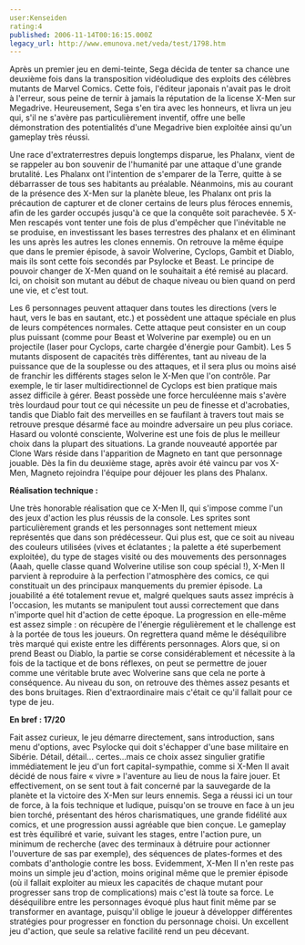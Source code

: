 ```yaml
---
user:Kenseiden
rating:4
published: 2006-11-14T00:16:15.000Z
legacy_url: http://www.emunova.net/veda/test/1798.htm
---
```

Après un premier jeu en demi-teinte, Sega décida de tenter sa chance une deuxième fois dans la transposition vidéoludique des exploits des célèbres mutants de Marvel Comics. Cette fois, l'éditeur japonais n'avait pas le droit à l'erreur, sous peine de ternir à jamais la réputation de la license X-Men sur Megadrive. Heureusement, Sega s'en tira avec les honneurs, et livra un jeu qui, s'il ne s'avère pas particulièrement inventif, offre une belle démonstration des potentialités d'une Megadrive bien exploitée ainsi qu'un gameplay très réussi.  

  

Une race d'extraterrestres depuis longtemps disparue, les Phalanx, vient de se rappeler au bon souvenir de l'humanité par une attaque d'une grande brutalité. Les Phalanx ont l'intention de s'emparer de la Terre, quitte à se débarrasser de tous ses habitants au préalable. Néanmoins, mis au courant de la présence des X-Men sur la planète bleue, les Phalanx ont pris la précaution de capturer et de cloner certains de leurs plus féroces ennemis, afin de les garder occupés jusqu'à ce que la conquête soit parachevée. 5 X-Men rescapés vont tenter une fois de plus d'empêcher que l'inévitable ne se produise, en investissant les bases terrestres des phalanx et en éliminant les uns après les autres les clones ennemis. On retrouve la même équipe que dans le premier épisode, à savoir Wolverine, Cyclops, Gambit et Diablo, mais ils sont cette fois secondés par Psylocke et Beast. Le principe de pouvoir changer de X-Men quand on le souhaitait a été remisé au placard. Ici, on choisit son mutant au début de chaque niveau ou bien quand on perd une vie, et c'est tout.  

  

Les 6 personnages peuvent attaquer dans toutes les directions (vers le haut, vers le bas en sautant, etc.) et possèdent une attaque spéciale en plus de leurs compétences normales. Cette attaque peut consister en un coup plus puissant (comme pour Beast et Wolverine par exemple) ou en un projectile (laser pour Cyclops, carte chargée d'énergie pour Gambit). Les 5 mutants disposent de capacités très différentes, tant au niveau de la puissance que de la souplesse ou des attaques, et il sera plus ou moins aisé de franchir les différents stages selon le X-Men que l'on contrôle. Par exemple, le tir laser multidirectionnel de Cyclops est bien pratique mais assez difficile à gérer. Beast possède une force herculéenne mais s'avère très lourdaud pour tout ce qui nécessite un peu de finesse et d'acrobaties, tandis que Diablo fait des merveilles en se faufilant à travers tout mais se retrouve presque désarmé face au moindre adversaire un peu plus coriace. Hasard ou volonté consciente, Wolverine est une fois de plus le meilleur choix dans la plupart des situations. La grande nouveauté apportée par Clone Wars réside dans l'apparition de Magneto en tant que personnage jouable. Dès la fin du deuxième stage, après avoir été vaincu par vos X-Men, Magneto rejoindra l'équipe pour déjouer les plans des Phalanx.  

  

**Réalisation technique :**  

Une très honorable réalisation que ce X-Men II, qui s'impose comme l'un des jeux d'action les plus réussis de la console. Les sprites sont particulièrement grands et les personnages sont nettement mieux représentés que dans son prédécesseur. Qui plus est, que ce soit au niveau des couleurs utilisées (vives et éclatantes ; la palette a été superbement exploitée), du type de stages visité ou des mouvements des personnages (Aaah, quelle classe quand Wolverine utilise son coup spécial !), X-Men II parvient à reproduire à la perfection l'atmosphère des comics, ce qui constituait un des principaux manquements du premier épisode. La jouabilité a été totalement revue et, malgré quelques sauts assez imprécis à l'occasion, les mutants se manipulent tout aussi correctement que dans n'importe quel hit d'action de cette époque. La progression en elle-même est assez simple : on récupère de l'énergie régulièrement et le challenge est à la portée de tous les joueurs. On regrettera quand même le déséquilibre très marqué qui existe entre les différents personnages. Alors que, si on prend Beast ou Diablo, la partie se corse considérablement et nécessite à la fois de la tactique et de bons réflexes, on peut se permettre de jouer comme une véritable brute avec Wolverine sans que cela ne porte à conséquence. Au niveau du son, on retrouve des thèmes assez pesants et des bons bruitages. Rien d'extraordinaire mais c'était ce qu'il fallait pour ce type de jeu.  

  

**En bref : 17/20**  

Fait assez curieux, le jeu démarre directement, sans introduction, sans menu d'options, avec Psylocke qui doit s'échapper d'une base militaire en Sibérie. Détail, détail... certes...mais ce choix assez singulier gratifie immédiatement le jeu d'un fort capital-sympathie, comme si X-Men II avait décidé de nous faire « vivre » l'aventure au lieu de nous la faire jouer. Et effectivement, on se sent tout à fait concerné par la sauvegarde de la planète et la victoire des X-Men sur leurs ennemis. Sega a réussi ici un tour de force, à la fois technique et ludique, puisqu'on se trouve en face à un jeu bien torché, présentant des héros charismatiques, une grande fidélité aux comics, et une progression aussi agréable que bien conçue. Le gameplay est très équilibré et varie, suivant les stages, entre l'action pure, un minimum de recherche (avec des terminaux à détruire pour actionner l'ouverture de sas par exemple), des séquences de plates-formes et des combats d'anthologie contre les boss. Evidemment, X-Men II n'en reste pas moins un simple jeu d'action, moins original même que le premier épisode (où il fallait exploiter au mieux les capacités de chaque mutant pour progresser sans trop de complications) mais c'est là toute sa force. Le déséquilibre entre les personnages évoqué plus haut finit même par se transformer en avantage, puisqu'il oblige le joueur à développer différentes stratégies pour progresser en fonction du personnage choisi. Un excellent jeu d'action, que seule sa relative facilité rend un peu décevant.